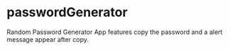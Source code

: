 # passwordGenerator

Random Password Generator App features copy the password and a alert message appear after copy.
